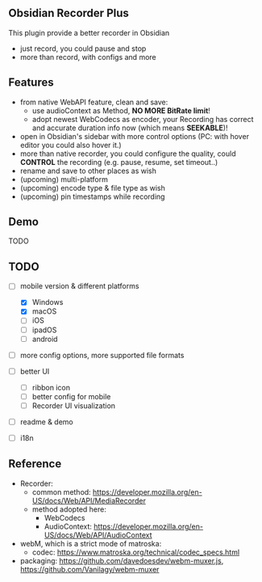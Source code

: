 ## Obsidian Recorder Plus
This plugin provide a better recorder in Obsidian
- just record, you could pause and stop
- more than record, with configs and more

## Features
- from native WebAPI feature, clean and save:
    - use audioContext as Method, **NO MORE BitRate limit**!
    - adopt newest WebCodecs as encoder, your Recording has correct and accurate duration info now (which means **SEEKABLE**)!
- open in Obsidian's sidebar with more control options (PC: with hover editor you could also hover it.)
- more than native recorder, you could configure the quality, could **CONTROL** the recording (e.g. pause, resume, set timeout..)
- rename and save to other places as wish
- (upcoming) multi-platform
- (upcoming) encode type & file type as wish
- (upcoming) pin timestamps while recording

## Demo
TODO

## TODO
* [ ] mobile version & different platforms
    * [x] Windows
    * [x] macOS
    * [ ] iOS
    * [ ] ipadOS
    * [ ] android
* [ ] more config options, more supported file formats
* [ ] better UI
    * [ ] ribbon icon
    * [ ] better config for mobile
    * [ ] Recorder UI visualization
* [ ] readme & demo
* [ ] i18n


## Reference
- Recorder:
    - common method: https://developer.mozilla.org/en-US/docs/Web/API/MediaRecorder
    - method adopted here: 
        - WebCodecs
        - AudioContext: https://developer.mozilla.org/en-US/docs/Web/API/AudioContext
- webM, which is a strict mode of matroska:
    - codec: https://www.matroska.org/technical/codec_specs.html
- packaging: https://github.com/davedoesdev/webm-muxer.js, https://github.com/Vanilagy/webm-muxer
